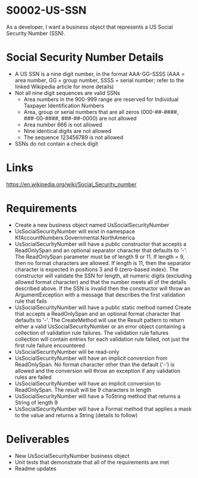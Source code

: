 # S0002-US-SSN

As a developer, I want a business object that represents a US Social Security Number (SSN).

# Social Security Number Details

* A US SSN is a nine digit number, in the format AAA-GG-SSSS (AAA = area number, GG = group number, SSSS = serial number; refer to the linked Wikipedia article for more details)
* Not all nine digit sequences are valid SSNs
	* Area numbers in the 900-999 range are reserved for Individual Taxpayer Identification Numbers
	* Area, group or serial numbers that are all zeros (000-##-####, ###-00-####, ###-##-0000) are not allowed
	* Area number 666 is not allowed
	* Nine identical digits are not allowed
	* The sequence 123456789 is not allowed
* SSNs do not contain a check digit

# Links

https://en.wikipedia.org/wiki/Social_Security_number

# Requirements

* Create a new business object named UsSocialSecurityNumber
* UsSocialSecurityNumber will exist in namespace KfAccountNumbers.Governmental.NorthAmerica
* UsSocialSecurityNumber will have a public constructor that accepts a ReadOnlySpan<Char> and an optional separator character that defaults to '-'. The ReadOnlySpan<Char> parameter must be of length 9 or 11. If length = 9, then no format characters are allowed. If length is 11, then the separator character is expected in positions 3 and 6 (zero-based index). The constructor will validate the SSN for length, all numeric digits (excluding allowed format character) and that the number meets all of the details described above. If the SSN is invalid then the constructor will throw an ArgumentException with a message that describes the first validation rule that fails
* UsSocialSecurityNumber will have a public static method named Create that accepts a ReadOnlySpan<Char> and an optional format character that defaults to '-'. The CreateMethod will use the Result pattern to return either a valid UsSocialSecurityNumber or an error object containing a collection of validation rule failures. The validation rule failures collection will contain entries for each validation rule failed, not just the first rule failure encountered
* UsSocialSecurityNumber will be read-only
* UsSocialSecurityNumber will have an implicit conversion from ReadOnlySpan<Char>. No format character other than the default ('-') is allowed and the conversion will throw an exception if any validation rules are failed
* UsSocialSecurityNumber will have an implicit conversion to ReadOnlySpan<Char>. The result will be 9 characters in length
* UsSocialSecurityNumber will have a ToString method that returns a String of length 9
* UsSocialSecurityNumber will have a Format method that applies a mask to the value and returns a String (details to follow)

# Deliverables

* New UsSocialSecurityNumber business object
* Unit tests that demonstrate that all of the requirements are met
* Readme updates